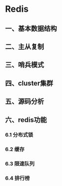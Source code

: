 # Redis

## 一、基本数据结构

## 二、主从复制

## 三、哨兵模式

## 四、cluster集群

## 五、源码分析

## 六、redis功能

### 6.1 分布式锁

### 6.2 缓存

### 6.3 限速队列

### 6.4 排行榜
